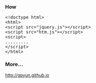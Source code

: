 ﻿<h3> How </h3>
 <pre>
&lt;!doctype html&gt;
&lt;html&gt;
&lt;script src="jquery.js"&gt;&lt;/script&gt;
&lt;script src="htm.js"&gt;&lt;/script&gt;
&lt;script&gt;
.........
&lt;/script&gt;
&lt;/html&gt;
</pre>
<h3>More...</h3>
<a href="http://gpyun.github.io">http://gpyun.github.io</a>